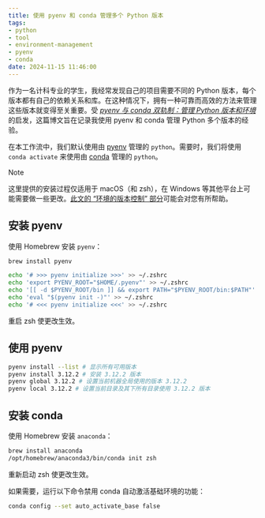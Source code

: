 ```yaml
---
title: 使用 pyenv 和 conda 管理多个 Python 版本
tags:
- python
- tool
- environment-management
- pyenv
- conda
date: 2024-11-15 11:46:00
---
```


作为一名计科专业的学生，我经常发现自己的项目需要不同的 Python 版本，每个版本都有自己的依赖关系和库。在这种情况下，拥有一种可靠而高效的方法来管理这些版本就变得至关重要。受 _[pyenv 与 conda 双轨制：管理 Python 版本和环境](https://blog.yfi.moe/post/pyenv-conda-together/)_ 的启发，这篇博文旨在记录我使用 pyenv 和 conda 管理 Python 多个版本的经验。

<!--more-->

在本工作流中，我们默认使用由 [pyenv](https://github.com/pyenv/pyenv) 管理的 `python`。需要时，我们将使用 `conda activate` 来使用由 [conda](https://www.anaconda.com/) 管理的 `python`。

> [!Note]
> 这里提供的安装过程仅适用于 macOS（和 zsh），在 Windows 等其他平台上可能需要做一些更改。[此文的 “环境的版本控制” 部分](/zh/posts/setting-up-your-new-machine-a-simple-dev-environment-configuration-guide/#环境的版本控制)可能会对您有所帮助。

## 安装 pyenv

使用 Homebrew 安装 `pyenv`：

```bash
brew install pyenv

echo '# >>> pyenv initialize >>>' >> ~/.zshrc
echo 'export PYENV_ROOT="$HOME/.pyenv"' >> ~/.zshrc
echo '[[ -d $PYENV_ROOT/bin ]] && export PATH="$PYENV_ROOT/bin:$PATH"' >> ~/.zshrc
echo 'eval "$(pyenv init -)"' >> ~/.zshrc
echo '# <<< pyenv initialize <<<' >> ~/.zshrc
```

重启 zsh 使更改生效。

## 使用 pyenv

```bash
pyenv install --list # 显示所有可用版本
pyenv install 3.12.2 # 安装 3.12.2 版本
pyenv global 3.12.2 # 设置当前机器全局使用的版本 3.12.2
pyenv local 3.12.2 # 设置当前目录及其下所有目录使用 3.12.2 版本
```

## 安装 conda

使用 Homebrew 安装 `anaconda`：

```bash
brew install anaconda
/opt/homebrew/anaconda3/bin/conda init zsh
```

重新启动 zsh 使更改生效。

如果需要，运行以下命令禁用 conda 自动激活基础环境的功能：

```bash
conda config --set auto_activate_base false
```
